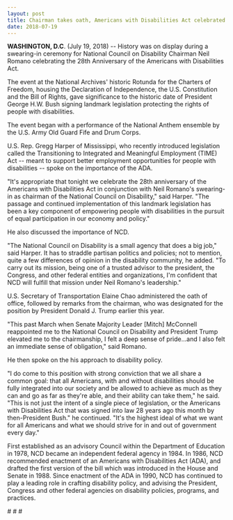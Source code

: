 ```yaml
---
layout: post
title: Chairman takes oath, Americans with Disabilities Act celebrated during event
date: 2018-07-19
---
```

**WASHINGTON, D.C**. (July 19, 2018) -- History was on display during a swearing-in ceremony for National Council on Disability Chairman Neil Romano celebrating the 28th Anniversary of the Americans with Disabilities Act.  

The event at the National Archives' historic Rotunda for the Charters of Freedom, housing the Declaration of Independence, the U.S. Constitution and the Bill of Rights, gave significance to the historic date of President George H.W. Bush signing landmark legislation protecting the rights of people with disabilities.  

The event began with a performance of the National Anthem ensemble by the U.S. Army Old Guard Fife and Drum Corps.

U.S. Rep. Gregg Harper of Mississippi, who recently introduced legislation called the Transitioning to Integrated and Meaningful Employment (TIME) Act -- meant to support better employment opportunities for people with disabilities -- spoke on the importance of the ADA.

"It's appropriate that tonight we celebrate the 28th anniversary of the Americans with Disabilities Act in conjunction with Neil Romano's swearing-in as chairman of the National Council on Disability," said Harper. "The passage and continued implementation of this landmark legislation has been a key component of empowering people with disabilities in the pursuit of equal participation in our economy and policy." 

He also discussed the importance of NCD.

"The National Council on Disability is a small agency that does a big job," said Harper. It has to straddle partisan politics and policies; not to mention, quite a few differences of opinion in the disability community, he added. "To carry out its mission, being one of a trusted advisor to the president, the Congress, and other federal entities and organizations, I'm confident that NCD will fulfill that mission under Neil Romano's leadership."

U.S. Secretary of Transportation Elaine Chao administered the oath of office, followed by remarks from the chairman, who was designated for the position by President Donald J. Trump earlier this year.

"This past March when Senate Majority Leader \[Mitch] McConnell reappointed me to the National Council on Disability and President Trump elevated me to the chairmanship, I felt a deep sense of pride...and I also felt an immediate sense of obligation," said Romano. 

He then spoke on the his approach to disability policy.

"I do come to this position with strong conviction that we all share a common goal: that all Americans, with and without disabilities should be fully integrated into our society and be allowed to achieve as much as they can and go as far as they're able, and their ability can take them," he said. "This is not just the intent of a single piece of legislation, or the Americans with Disabilities Act that was signed into law 28 years ago this month by then-President Bush." he continued. "It's the highest ideal of what we want for all Americans and what we should strive for in and out of government every day."

First established as an advisory Council within the Department of Education in 1978, NCD became an independent federal agency in 1984. In 1986, NCD recommended enactment of an Americans with Disabilities Act (ADA), and drafted the first version of the bill which was introduced in the House and Senate in 1988. Since enactment of the ADA in 1990, NCD has continued to play a leading role in crafting disability policy, and advising the President, Congress and other federal agencies on disability policies, programs, and practices.



\# # #